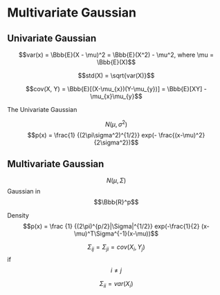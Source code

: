 # Multivariate Gaussian

## Univariate Gaussian
$$var(x) = \Bbb{E}(X - \mu)^2 = \Bbb{E}(X^2) - \mu^2,  where \mu = \Bbb{E}(X)$$

$$std(X) = \sqrt{var(X)}$$

$$cov(X, Y) = \Bbb{E}[(X-\mu_{x})(Y-\mu_{y})] = \Bbb{E}[XY] - \mu_{x}\mu_{y}$$

The Univariate Gaussian

$$N(\mu, \sigma^2)$$
$$p(x) = \frac{1} {(2\pi\sigma^2)^{1/2}} exp(- \frac{(x-\mu)^2} {2\sigma^2})$$

## Multivariate Gaussian

$$N(\mu, \Sigma)$$ Gaussian in $$\Bbb{R}^p$$

Density $$p(x) = \frac {1} {(2\pi)^{p/2}|\Sigma|^{1/2}} exp(-\frac{1}{2} (x-\mu)^T\Sigma^{-1}(x-\mu))$$

$$\Sigma_{ij} = \Sigma_{ji} = cov(X_{i}, Y_{j})$$ if $$i \neq j$$

$$\Sigma_{ii} = var(X_{i})$$


